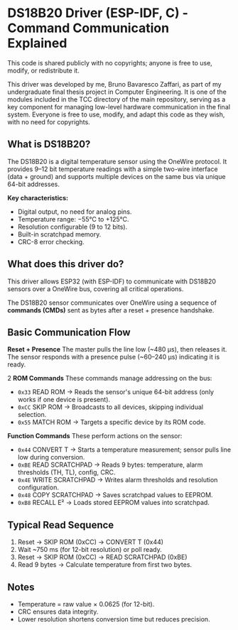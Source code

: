 # DS18B20 Driver (ESP-IDF, C) - Command Communication Explained
This code is shared publicly with no copyrights; anyone is free to use, modify, or redistribute it.

This driver was developed by me, Bruno Bavaresco Zaffari, as part of my undergraduate final thesis project in Computer Engineering. It is one of the modules included in the TCC directory of the main repository, serving as a key component for managing low-level hardware communication in the final system. Everyone is free to use, modify, and adapt this code as they wish, with no need for copyrights.

## What is DS18B20?

The DS18B20 is a digital temperature sensor using the OneWire protocol. It provides 9–12 bit temperature readings with a simple two-wire interface (data + ground) and supports multiple devices on the same bus via unique 64-bit addresses.

**Key characteristics:**

* Digital output, no need for analog pins.
* Temperature range: −55°C to +125°C.
* Resolution configurable (9 to 12 bits).
* Built-in scratchpad memory.
* CRC-8 error checking.

## What does this driver do?

This driver allows ESP32 (with ESP-IDF) to communicate with DS18B20 sensors over a OneWire bus, covering all critical operations.

The DS18B20 sensor communicates over OneWire using a sequence of **commands (CMDs)** sent as bytes after a reset + presence handshake.

## Basic Communication Flow

**Reset + Presence**
The master pulls the line low (\~480 µs), then releases it. The sensor responds with a presence pulse (\~60–240 µs) indicating it is ready.

2️ **ROM Commands**
These commands manage addressing on the bus:

* `0x33` READ ROM → Reads the sensor's unique 64-bit address (only works if one device is present).
* `0xCC` SKIP ROM → Broadcasts to all devices, skipping individual selection.
* `0x55` MATCH ROM → Targets a specific device by its ROM code.

**Function Commands**
These perform actions on the sensor:

* `0x44` CONVERT T → Starts a temperature measurement; sensor pulls line low during conversion.
* `0xBE` READ SCRATCHPAD → Reads 9 bytes: temperature, alarm thresholds (TH, TL), config, CRC.
* `0x4E` WRITE SCRATCHPAD → Writes alarm thresholds and resolution configuration.
* `0x48` COPY SCRATCHPAD → Saves scratchpad values to EEPROM.
* `0xB8` RECALL E² → Loads stored EEPROM values into scratchpad.

## Typical Read Sequence

1. Reset → SKIP ROM (0xCC) → CONVERT T (0x44)
2. Wait \~750 ms (for 12-bit resolution) or poll ready.
3. Reset → SKIP ROM (0xCC) → READ SCRATCHPAD (0xBE)
4. Read 9 bytes → Calculate temperature from first two bytes.

## Notes

* Temperature = raw value × 0.0625 (for 12-bit).
* CRC ensures data integrity.
* Lower resolution shortens conversion time but reduces precision.
